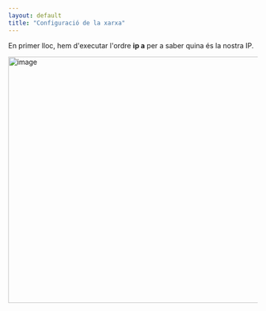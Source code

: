 ```yaml
---
layout: default
title: "Configuració de la xarxa"
---
```


En primer lloc, hem d'executar l'ordre **ip a** per a saber quina és la nostra IP.

<img width="756" height="498" alt="image" src="https://github.com/user-attachments/assets/2140feeb-0864-451e-aac1-01accc89aabb" />

